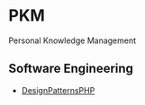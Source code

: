 PKM
===

Personal Knowledge Management

## Software Engineering
* [DesignPatternsPHP](https://github.com/domnikl/DesignPatternsPHP)
